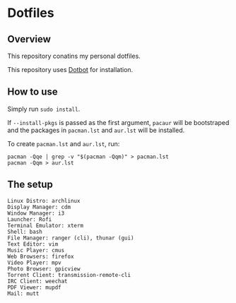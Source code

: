 # Dotfiles

## Overview

This repository conatins my personal dotfiles.

This repository uses [Dotbot][dotbot] for installation.

## How to use

Simply run `sudo install`.

If `--install-pkgs` is passed as the first argument, `pacaur` will be bootstraped and the packages in `pacman.lst` and `aur.lst` will be installed.

To create `pacman.lst` and `aur.lst`, run:
```
pacman -Qqe | grep -v "$(pacman -Qqm)" > pacman.lst
pacman -Qqm > aur.lst
```

## The setup

```
Linux Distro: archlinux
Display Manager: cdm
Window Manager: i3
Launcher: Rofi
Terminal Emulator: xterm
Shell: bash
File Manager: ranger (cli), thunar (gui)
Text Editor: vim
Music Player: cmus
Web Browsers: firefox
Video Player: mpv
Photo Browser: gpicview
Torrent Client: transmission-remote-cli
IRC Client: weechat
PDF Viewer: mupdf
Mail: mutt
```

[dotbot]: https://github.com/anishathalye/dotbot
